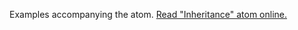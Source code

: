 

Examples accompanying the atom.
[Read "Inheritance" atom online.](https://stepik.org/lesson/350603/step/1)
